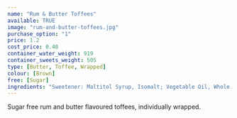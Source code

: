 ```yaml
---
name: "Rum & Butter Toffees"
available: TRUE
image: "rum-and-butter-toffees.jpg"
purchase_option: "1"
price: 1.2
cost_price: 0.48
container_water_weight: 919
container_sweets_weight: 505
type: [Butter, Toffee, Wrapped]
colour: [Brown]
free: [Sugar]
ingredients: "Sweetener: Maltitol Syrup, Isomalt; Vegetable Oil, Whole Milk Powder, Butter, Emulsifier: Soy Lecithin; Flavours"
---
```

Sugar free rum and butter flavoured toffees, individually wrapped.